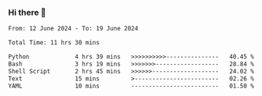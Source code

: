 ### Hi there 👋

<!--
**ututono/ututono** is a ✨ _special_ ✨ repository because its `README.md` (this file) appears on your GitHub profile.

Here are some ideas to get you started:

- 🔭 I’m currently working on ...
- 🌱 I’m currently learning ...
- 👯 I’m looking to collaborate on ...
- 🤔 I’m looking for help with ...
- 💬 Ask me about ...
- 📫 How to reach me: ...
- 😄 Pronouns: ...
- ⚡ Fun fact: ...
-->



<!--START_SECTION:waka-->

```txt
From: 12 June 2024 - To: 19 June 2024

Total Time: 11 hrs 30 mins

Python             4 hrs 39 mins   >>>>>>>>>>---------------   40.45 %
Bash               3 hrs 19 mins   >>>>>>>------------------   28.84 %
Shell Script       2 hrs 45 mins   >>>>>>-------------------   24.02 %
Text               15 mins         >------------------------   02.26 %
YAML               10 mins         -------------------------   01.50 %
```

<!--END_SECTION:waka-->
